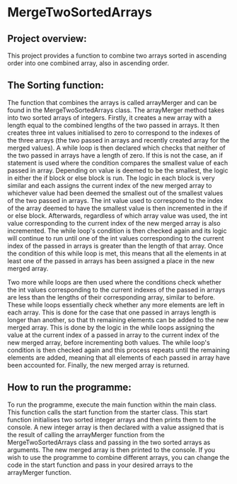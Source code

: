 # MergeTwoSortedArrays

## Project overview:

This project provides a function to combine two arrays
sorted in ascending order into one combined array, 
also in ascending order.

## The Sorting function:

The function that combines the arrays is called 
arrayMerger and can be found in the
MergeTwoSortedArrays class. The arrayMerger method 
takes into two sorted arrays of integers. Firstly, 
it creates a new array with a length equal to the 
combined lengths of the two passed in arrays. It then 
creates three int values initialised to zero to 
correspond to the indexes of the three arrays (the 
two passed in arrays and recently created array for 
the merged values). A while loop is then declared 
which checks that neither of the two passed in arrays 
have a length of zero. If this is not the case, an if 
statement is used where the condition compares the 
smallest value of each passed in array. Depending on 
value is deemed to be the smallest, the logic in 
either the if block or else block is run. The logic in 
each block is very similar and each assigns the 
current index of the new merged array to whichever 
value had been deemed the smallest out of the smallest 
values of the two passed in arrays. The int value 
used to correspond to the index of the array deemed 
to have the smallest value is then incremented in 
the if or else block. Afterwards, regardless of which 
array value was used, the int value corresponding to 
the current index of the new merged array is also 
incremented. The while loop's condition is then 
checked again and its logic will continue to run until 
one of the int values corresponding to the current 
index of the passed in arrays is greater than the 
length of that array. Once the condition of this 
while loop is met, this means that all the elements 
in at least one of the passed in arrays has been 
assigned a place in the new merged array.

Two more while loops are then used where the 
conditions check whether the int values corresponding 
to the current indexes of the passed in arrays are less 
than the lengths of their corresponding array, similar 
to before. These while loops essentially check whether 
any more elements are left in each array. This is done 
for the case that one passed in arrays length is 
longer than another, so that th remaining elements can 
be added to the new merged array. This is done by the 
logic in the while loops assigning the value at the 
current index of a passed in array to the current 
index of the new merged array, before incrementing 
both values. The while loop's condition is then 
checked again and this process repeats until the 
remaining elements are added, meaning that all 
elements of each passed in array have been accounted 
for. Finally, the new merged array is returned.

## How to run the programme:

To run the programme, execute the main function 
within the main class. This function calls the start
function from the starter class. This start function
initialises two sorted integer arrays and then prints 
them to the console. A new integer array is then 
declared with a value assigned that is the result of 
calling the arrayMerger function from the
MergeTwoSortedArrays class and passing in the two 
sorted arrays as arguments. The new merged array is 
then printed to the console. If you wish to use the 
programme to combine different arrays, you can change 
the code in the start function and pass in your 
desired arrays to the arrayMerger function.